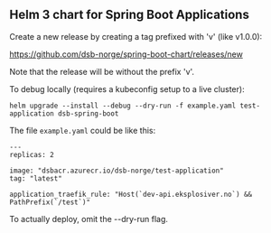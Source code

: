 ## Helm 3 chart for Spring Boot Applications

Create a new release by creating a tag prefixed with 'v' (like v1.0.0):

https://github.com/dsb-norge/spring-boot-chart/releases/new

Note that the release will be without the prefix 'v'.

To debug locally (requires a kubeconfig setup to a live cluster):

    helm upgrade --install --debug --dry-run -f example.yaml test-application dsb-spring-boot
    
The file `example.yaml` could be like this:

    ---
    replicas: 2
    
    image: "dsbacr.azurecr.io/dsb-norge/test-application"
    tag: "latest"
    
    application_traefik_rule: "Host(`dev-api.eksplosiver.no`) && PathPrefix(`/test`)" 

To actually deploy, omit the --dry-run flag.
